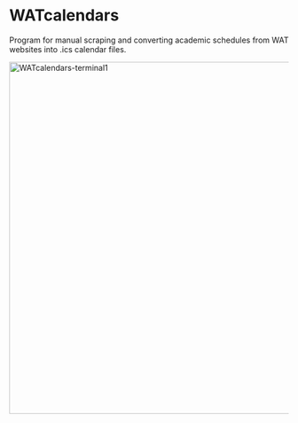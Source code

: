 # WATcalendars
Program for manual scraping and converting academic schedules from WAT websites into .ics calendar files.

<img width="1019" height="635" alt="WATcalendars-terminal1" src="https://github.com/user-attachments/assets/c12fc3d7-03b8-437e-83e1-8f7cac85cdf1" />
